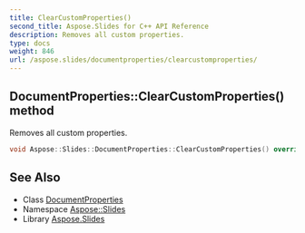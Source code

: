 ```yaml
---
title: ClearCustomProperties()
second_title: Aspose.Slides for C++ API Reference
description: Removes all custom properties.
type: docs
weight: 846
url: /aspose.slides/documentproperties/clearcustomproperties/
---
```

## DocumentProperties::ClearCustomProperties() method


Removes all custom properties.

```cpp
void Aspose::Slides::DocumentProperties::ClearCustomProperties() override
```

## See Also

* Class [DocumentProperties](../)
* Namespace [Aspose::Slides](../../)
* Library [Aspose.Slides](../../../)